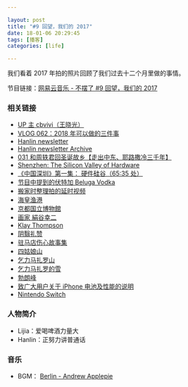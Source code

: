 ```yaml
---

layout: post
title: "#9 回望，我们的 2017"
date: 18-01-06 20:29:45
tags: [播客]
categories: [life]

---
```


我们看着 2017 年拍的照片回顾了我们过去十二个月里做的事情。

节目链接：[网易云音乐 - 不摆了 #9 回望，我们的 2017](http://music.163.com/#/program?id=1367582722)

### 相关链接

- [ UP 主 cbvivi（王晓光）](https://space.bilibili.com/224335#/video)
- [VLOG 062：2018 年可以做的三件事](https://www.bilibili.com/video/av17820533/)
- [Hanlin newsletter](http://eepurl.com/cB0nl9)
- [Hanlin newsletter Archive](https://us15.campaign-archive.com/home/?u=74e7f2fc4c958b5a8d2e89619&id=e58e75928c)
- [031 和周轶君回圣诞故乡【走出中东、耶路撒冷三千年】](http://www.culturepotato.com/blog/031)
- [Shenzhen: The Silicon Valley of Hardware](https://youtu.be/SGJ5cZnoodY?t=1h5m36s)
- [《中国深圳》第一集： 硬件硅谷（65:35 处）](https://www.bilibili.com/video/av14981435)
- [节目中提到的伏特加 Beluga Vodka](http://vodka-beluga.com/)
- [搬家时整理拍的延时视频](https://www.instagram.com/p/BRnx5MDDltQ/)
- [海皇渔港](http://www.dianping.com/shop/521929)
- [京都国立博物館](http://www.kyohaku.go.jp/eng/index.html)
- [画家 絹谷幸二](http://kinutani.jp/)
- [Klay Thompson](https://zh.wikipedia.org/wiki/%E5%85%8B%E9%9B%B7%C2%B7%E6%B9%AF%E6%99%AE%E6%A3%AE)
- [阴翳礼赞](https://book.douban.com/subject/4151117/)
- [驻马店伤心故事集](https://book.douban.com/subject/26969002/)
- [四姑娘山](https://zh.wikipedia.org/wiki/%E5%9B%9B%E5%A7%91%E5%A8%98%E5%B1%B1)
- [乞力马扎罗山](https://zh.wikipedia.org/wiki/%E4%B9%9E%E5%8A%9B%E9%A9%AC%E6%89%8E%E7%BD%97%E5%B1%B1)
- [乞力马扎罗的雪](https://book.douban.com/subject/26881227/)
- [勃朗峰](https://zh.wikipedia.org/wiki/%E5%8B%83%E6%9C%97%E5%B3%B0)
- [致广大用户关于 iPhone 电池及性能的说明](https://www.apple.com/cn/iphone-battery-and-performance/)
- [Nintendo Switch](https://www.nintendo.com/switch/)

### 人物简介

- Lijia：爱喝啤酒力量大
- Hanlin：正努力讲普通话

### 音乐

- BGM： [Berlin - Andrew Applepie](http://music.163.com/#/song?id=405597587)